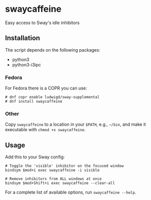 # swaycaffeine

Easy access to Sway's idle inhibitors

## Installation

The script depends on the following packages:

- python3
- python3-i3ipc

### Fedora

For Fedora there is a COPR you can use:

```
# dnf copr enable ludwigd/sway-supplemental
# dnf install swaycaffeine
```

### Other

Copy `swaycaffeine` to a location in your `$PATH`, e.g., `~/bin`, and make it executable with `chmod +x swaycaffeine`.

## Usage

Add this to your Sway config:

```
# Toggle the 'visible' inhibitor on the focused window
bindsym $mod+i exec swaycaffeine -i visible

# Remove inhibitors from ALL windows at once
bindsym $mod+Shift+i exec swaycaffeine --clear-all
```

For a complete list of available options, run `swaycaffeine --help`.